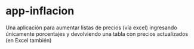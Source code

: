 # app-inflacion
Una aplicación para aumentar listas de precios (vía excel) ingresando únicamente porcentajes y devolviendo una tabla con precios actualizados (en Excel también)
